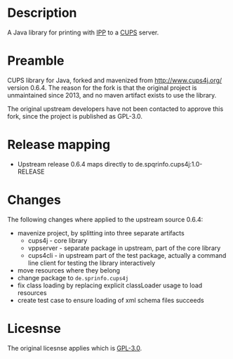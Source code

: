 # Description

A Java library for printing with [IPP](https://en.wikipedia.org/wiki/Internet_Printing_Protocol) to a [CUPS](https://en.wikipedia.org/wiki/CUPS) server.

# Preamble

CUPS library for Java, forked and mavenized from http://www.cups4j.org/ version 0.6.4. The reason for the fork is that the original project is unmaintained since 2013, and no maven artifact exists to use the library.

The original upstream developers have not been contacted to approve this fork, since the project is published as GPL-3.0.

# Release mapping

- Upstream release 0.6.4 maps directly to de.spqrinfo.cups4j:1.0-RELEASE

# Changes

The following changes where applied to the upstream source 0.6.4:
- mavenize project, by splitting into three separate artifacts
    - cups4j - core library
    - vppserver - separate package in upstream, part of the core library
    - cups4cli - in upstream part of the test package, actually a command line client for testing the library interactively
- move resources where they belong
- change package to `de.sprinfo.cups4j`
- fix class loading by replacing explicit classLoader usage to load resources
- create test case to ensure loading of xml schema files succeeds

# Licesnse

The original licesnse applies which is [GPL-3.0](https://opensource.org/licenses/GPL-3.0).
